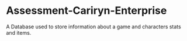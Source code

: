 # Assessment-Cariryn-Enterprise
A Database used to store information about a game and characters stats and items.
